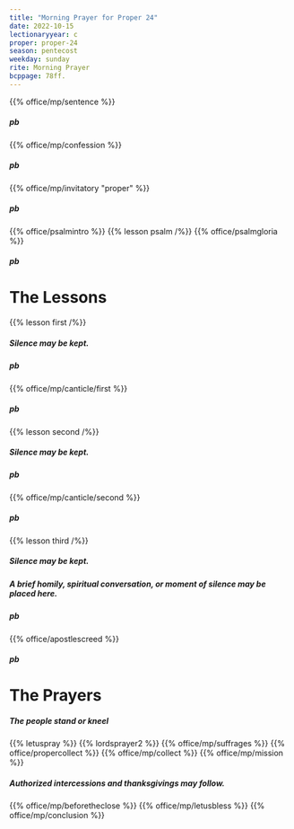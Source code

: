 ```yaml
---
title: "Morning Prayer for Proper 24"
date: 2022-10-15
lectionaryyear: c
proper: proper-24
season: pentecost
weekday: sunday
rite: Morning Prayer
bcppage: 78ff.
---
```


{{% office/mp/sentence %}}
##### pb
{{% office/mp/confession %}}
##### pb
{{% office/mp/invitatory "proper" %}}
##### pb
{{% office/psalmintro %}}
{{% lesson psalm /%}}
{{% office/psalmgloria %}}
##### pb
# The Lessons
{{% lesson first /%}}
##### Silence may be kept.
##### pb
{{% office/mp/canticle/first %}}
##### pb
{{% lesson second /%}}
##### Silence may be kept.
##### pb
{{% office/mp/canticle/second %}}
##### pb
{{% lesson third /%}}
##### Silence may be kept.

##### A brief homily, spiritual conversation, or moment of silence may be placed here.

##### pb
{{% office/apostlescreed %}}
##### pb
# The Prayers

##### The people stand or kneel
{{% letuspray %}}
{{% lordsprayer2 %}}
{{% office/mp/suffrages %}}
{{% office/propercollect %}}
{{% office/mp/collect %}}
{{% office/mp/mission %}}

##### Authorized intercessions and thanksgivings may follow.

{{% office/mp/beforetheclose %}}
{{% office/mp/letusbless %}}
{{% office/mp/conclusion %}}
